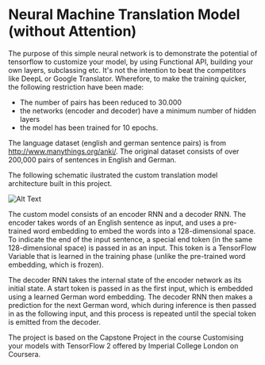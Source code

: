 <h1>
	Neural Machine Translation Model (without Attention)
</h1>

The purpose of this simple neural network is to demonstrate the potential of tensorflow to customize your model, by using Functional API, building your own layers, subclassing etc.
It's not the intention to beat the competitors like DeepL or Google Translator.
Wherefore, to make the training quicker, the following restriction have been made:
* The number of pairs has been reduced to 30.000
* the networks (encoder and decoder) have a minimum number of hidden layers
* the model has been trained for 10 epochs.



The language dataset (english and german sentence pairs) is from http://www.manythings.org/anki/. 
The original dataset consists of over 200,000 pairs of sentences in English and German. 

The following schematic ilustrated the custom translation model architecture built in this project.

![Alt Text](https://docs.google.com/uc?export=download&id=1XsS1VlXoaEo-RbYNilJ9jcscNZvsSPmd)

The custom model consists of an encoder RNN and a decoder RNN. 
The encoder takes words of an English sentence as input, and uses a pre-trained word embedding to embed the words into a 128-dimensional space. To indicate the end of the input sentence, a special end token (in the same 128-dimensional space) is passed in as an input. This token is a TensorFlow Variable that is learned in the training phase (unlike the pre-trained word embedding, which is frozen).

The decoder RNN takes the internal state of the encoder network as its initial state. A start token is passed in as the first input, which is embedded using a learned German word embedding. The decoder RNN then makes a prediction for the next German word, which during inference is then passed in as the following input, and this process is repeated until the special <end> token is emitted from the decoder.

The project is based on the Capstone Project in the course Customising your models with TensorFlow 2 offered by Imperial College London on Coursera.



